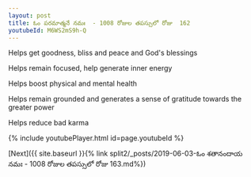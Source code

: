 ```yaml
---
layout: post
title: ఓం పరమాత్మనే నమః  - 1008 రోజుల తపస్సులో రోజు  162
youtubeId: M6WS2mS9h-Q
---
```

 
 
Helps get goodness, bliss and peace and God's blessings
 
Helps remain focused, help generate inner energy 
 
Helps boost physical and mental health 
 
Helps remain grounded and generates a sense of gratitude towards the greater power 
 
Helps reduce bad karma
 
 
 
 


{% include youtubePlayer.html id=page.youtubeId %}
 
[Next]({{ site.baseurl }}{% link  split2/_posts/2019-06-03-ఓం శతానందాయ నమః  - 1008 రోజుల తపస్సులో రోజు  163.md%})
 
